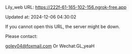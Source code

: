 Lily_web URL: https://222f-61-165-102-156.ngrok-free.app

Updated at: 2024-12-06 04:30:02

If you cannot open this URL, the server might be down.

Please contact: 

goley04@foxmail.com Or Wechat:GL_yeaH